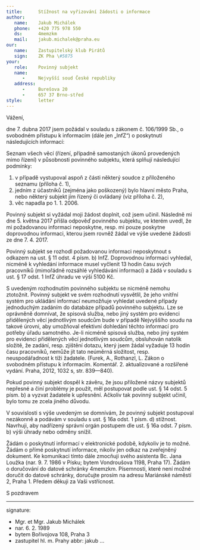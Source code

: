 ```yaml
---
title:      Stížnost na vyřizování žádosti o informace
author:
   name:    Jakub Michálek
   phone:   +420 775 978 550
   ds:      4memzkm
   mail:    jakub.michalek@praha.eu
our:
   name:    Zastupitelský klub Pirátů
   sign:    ZK Pha \#5875
your:
   role:    Povinný subjekt
   name:    
      -     Nejvyšší soud České republiky
   address:
      -     Burešova 20
      -     657 37 Brno-střed
style:      letter
---
```


Vážení,

dne 7. dubna 2017 jsem požádal v souladu s zákonem č. 106/1999 Sb., o svobodném přístupu k informacím (dále jen „InfZ“) o poskytnutí následujících informací: 

Seznam všech věcí (řízení, případně samostaných úkonů provedených mimo řízení) v působnosti povinného subjektu, která splňují následující podmínky: 

1. v případě vystupoval aspoň z části některý soudce z přiloženého seznamu (příloha č. 1), 
2. jedním z účastníků (zejména jako poškozený) bylo hlavní město Praha, nebo některý subjekt jím řízený či ovládaný (viz příloha č. 2),
3. věc napadla po 1. 1. 2006.

Povinný subjekt si vyžádal moji žádost doplnit, což jsem učinil. Následně mi dne 5. května 2017 přišla odpověď povinného subjektu, ve kterém uvedl, že mi požadovanou informaci neposkytne, resp. mi pouze poskytne doprovodnou informaci, kterou jsem rovněž žádal ve výše uvedené žádosti ze dne 7. 4. 2017. 

Povinný subjekt se rozhodl požadovanou informaci neposkytnout s odkazem na ust. § 11 odst. 4 písm. b) InfZ. Doprovodnou informaci vyhledal, nicméně k vyhledání informace musel vyčlenit 13 hodin času svých pracovníků (mimořádně rozsáhlé vyhledávání informací) a žádá v souladu s ust. § 17 odst. 1 InfZ úhradu ve výši 5100 Kč. 

S uvedeným rozhodnutím povinného subjektu se nicméně nemohu ztotožnit. Povinný subjekt ve svém rozhodnutí vysvětlil, že jeho vnitřní systém pro ukládání informací neumožňuje vyhledat uvedené případy jednoduchým zadáním do databáze případů povinného subjektu. Lze se oprávněně domnívat, že spisová služba, nebo jiný systém pro evidenci přidělených věcí jednotlivým soudcům bude v případě Nejvyššího soudu na takové úrovni, aby umožňoval efektivní dohledání těchto informací pro potřeby úřadu samotného. Je-li nicméně spisová služba, nebo jiný systém pro evidenci přidělených věcí jednotlivým soudcům, obsluhován natolik složitě, že zadání, resp. zjištění dotazu, který jsem žádal vyžaduje 13 hodin času pracovníků, nemůže jít tato neúměrná složitost, resp. neuspodářadnost k tíži žadatele. (Furek, A., Rothanzl, L. Zákon o svobodném přístupu k informacím. Komentář. 2. aktualizované a rozšířené vydání. Praha, 2012, 1032 s, str. 839—840).

Pokud povinný subjekt dospěl k závěru, že jsou přiložené názvy subjektů nepřesné a činí problémy je použít, měl postupovat podle ust. § 14 odst. 5 písm. b) a vyzvat žadatele k upřesnění. Ačkoliv tak povinný subjekt učinil, bylo tomu ze zcela jiného důvodu.

V souvislosti s výše uvedeným se domnívám, že povinný subjekt postupoval nezákonně a podávám v souladu s ust. § 16a odst. 1 písm. d) stížnost. Navrhuji, aby nadřízený správní orgán postupem dle ust. § 16a odst. 7 písm. b) výši úhrady nebo odměny snížil.

Žádám o poskytnutí informací v elektronické podobě, kdykoliv je to možné. Žádám o přímé poskytnutí informace, nikoliv jen odkaz na zveřejněný dokument. Ke komunikaci tímto dále zmocňuji svého asistenta Bc. Jana Loužka (nar. 9. 7. 1986 v Písku; bytem Vondroušova 1198, Praha 17). Žádám o doručování do datové schránky 4memzkm. Písemnosti, které není možné doručit do datové schránky, doručujte prosím na adresu Mariánské náměstí 2, Praha 1. Předem děkuji za Vaši vstřícnost.

S pozdravem

---
signature: 
  - Mgr. et Mgr. Jakub Michálek
  - nar. 6. 2. 1989
  - bytem Bořivojova 108, Praha 3
  - zastupitel hl. m. Prahy
abbr:       jakub
...
